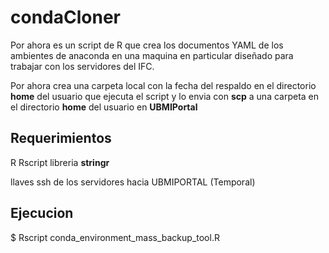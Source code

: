 # condaCloner

Por ahora es un script de R que crea los documentos YAML de los ambientes de anaconda en una maquina en particular
diseñado para trabajar con los servidores del IFC. 

Por ahora crea una carpeta local con la fecha del respaldo en el directorio **home** del usuario que ejecuta el script y
lo envia con **scp** a una carpeta en el directorio **home** del usuario en **UBMIPortal**


## Requerimientos

R
Rscript
libreria **stringr**

llaves ssh de los servidores hacia UBMIPORTAL (Temporal)


## Ejecucion

$ Rscript conda_environment_mass_backup_tool.R 
